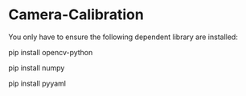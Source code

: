 # Camera-Calibration

You only have to ensure the following  dependent library are installed:

pip install opencv-python

pip install numpy

pip install pyyaml

